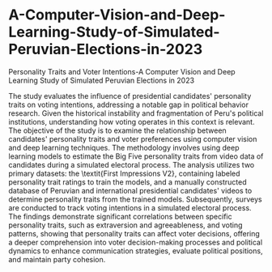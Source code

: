 # A-Computer-Vision-and-Deep-Learning-Study-of-Simulated-Peruvian-Elections-in-2023
Personality Traits and Voter Intentions-A Computer Vision and Deep Learning Study of Simulated Peruvian Elections in 2023

The study evaluates the influence of presidential candidates' personality traits on voting intentions, addressing a notable gap in political behavior research. Given the historical instability and fragmentation of Peru's political institutions, understanding how voting operates in this context is relevant. The objective of the study is to examine the relationship between candidates' personality traits and voter preferences using computer vision and deep learning techniques. The methodology involves using deep learning models to estimate the Big Five personality traits from video data of candidates during a simulated electoral process. The analysis utilizes two primary datasets: the \textit{First Impressions V2}, containing labeled personality trait ratings to train the models, and a manually constructed database of Peruvian and international presidential candidates' videos to determine personality traits from the trained models. Subsequently, surveys are conducted to track voting intentions in a simulated electoral process. The findings demonstrate significant correlations between specific personality traits, such as extraversion and agreeableness, and voting patterns, showing that personality traits can affect voter decisions, offering a deeper comprehension into voter decision-making processes and political dynamics to enhance communication strategies, evaluate political positions, and maintain party cohesion.
